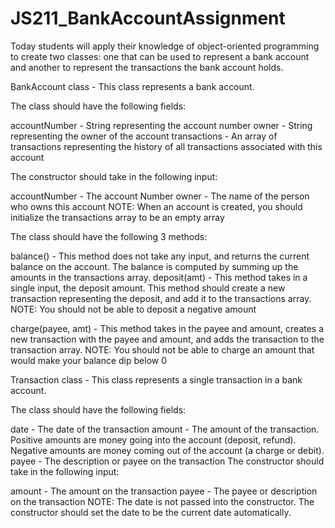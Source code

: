 # JS211_BankAccountAssignment

Today students will apply their knowledge of object-oriented programming to create two classes: one that can be used to represent a bank account and another to represent the transactions the bank account holds.

BankAccount class - This class represents a bank account.

The class should have the following fields:

accountNumber - String representing the account number
owner - String representing the owner of the account
transactions - An array of transactions representing the history of all transactions associated with this account

The constructor should take in the following input:

accountNumber - The account Number
owner - The name of the person who owns this account
NOTE: When an account is created, you should initialize the transactions array to be an empty array

The class should have the following 3 methods:

balance() - This method does not take any input, and returns the current balance on the account. The balance is computed by summing up the amounts in the transactions array.
deposit(amt) - This method takes in a single input, the deposit amount. This method should create a new transaction representing the deposit, and add it to the transactions array.
NOTE: You should not be able to deposit a negative amount

charge(payee, amt) - This method takes in the payee and amount, creates a new transaction with the payee and amount, and adds the transaction to the transaction array.
NOTE: You should not be able to charge an amount that would make your balance dip below 0

Transaction class - This class represents a single transaction in a bank account.

The class should have the following fields:

date - The date of the transaction
amount - The amount of the transaction. Positive amounts are money going into the account (deposit, refund). Negative amounts are money coming out of the account (a charge or debit).
payee - The description or payee on the transaction
The constructor should take in the following input:

amount - The amount on the transaction
payee - The payee or description on the transaction
NOTE: The date is not passed into the constructor. The constructor should set the date to be the current date automatically.
